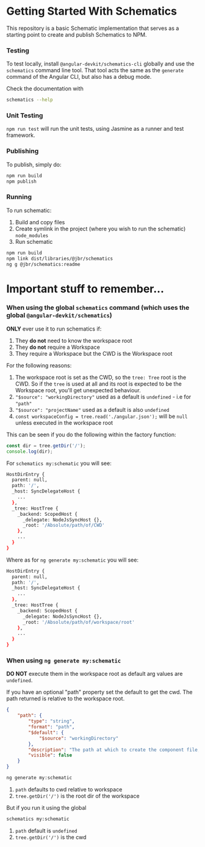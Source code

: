 # Getting Started With Schematics

This repository is a basic Schematic implementation that serves as a starting point to create and publish Schematics to NPM.

### Testing

To test locally, install `@angular-devkit/schematics-cli` globally and use the `schematics` command line tool. That tool acts the same as the `generate` command of the Angular CLI, but also has a debug mode.

Check the documentation with

```bash
schematics --help
```

### Unit Testing

`npm run test` will run the unit tests, using Jasmine as a runner and test framework.

### Publishing

To publish, simply do:

```bash
npm run build
npm publish
```

### Running

To run schematic:

1) Build and copy files
2) Create symlink in the project (where you wish to run the schematic) `node_modules`
3) Run schematic

```bash
npm run build
npm link dist/libraries/@jbr/schematics
ng g @jbr/schematics:readme
```

# Important stuff to remember...

### When using the global `schematics` command (which uses the global `@angular-devkit/schematics`)

__ONLY__ ever use it to run schematics if:

1) They __do not__ need to know the workspace root
2) They __do not__ require a Workspace
3) They require a Workspace but the CWD is the Workspace root

For the following reasons:

1) The workspace root is set as the CWD, so the `tree: Tree` root is the CWD. So if the `tree` is used at all and its root is expected to be the Workspace root, you'll get unexpected behaviour.
2) `"$source": "workingDirectory"` used as a default is `undefined` - i.e for `"path"`
3) `"$source": "projectName"` used as a default is also `undefined`
4) `const workspaceConfig = tree.read('./angular.json');` will be `null` unless executed in the workspace root

This can be seen if you do the following within the factory function:

```js
const dir = tree.getDir('/');
console.log(dir);
```

For `schematics my:schematic` you will see:

```bash
HostDirEntry {
  parent: null,
  path: '/',
  _host: SyncDelegateHost {
    ...
  },
  _tree: HostTree {
    _backend: ScopedHost {
      _delegate: NodeJsSyncHost {},
      _root: '/Absolute/path/of/CWD'
    },
    ...
  }
}
```

Where as for `ng generate my:schematic` you will see:

```bash
HostDirEntry {
  parent: null,
  path: '/',
  _host: SyncDelegateHost {
    ...
  },
  _tree: HostTree {
    _backend: ScopedHost {
      _delegate: NodeJsSyncHost {},
      _root: '/Absolute/path/of/workspace/root'
    },
    ...
  }
}
```


### When using `ng generate my:schematic`

__DO NOT__ execute them in the workspace root as default arg values are `undefined`.

If you have an optional "path" property set the default to get the cwd. The path returned is relative to the workspace root.

```json
{
    "path": {
        "type": "string",
        "format": "path",
        "$default": {
            "$source": "workingDirectory"
        },
        "description": "The path at which to create the component file, relative to the current workspace. Default is the cwd relative to the current workspace",
        "visible": false
    }
}
```

```bash
ng generate my:schematic
```
1) `path` defaults to cwd relative to workspace
2) `tree.getDir('/')` is the root dir of the workspace

But if you run it using the global

```bash
schematics my:schematic
```
1) `path` default is `undefined`
2) `tree.getDir('/')` is the cwd
